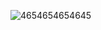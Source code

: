![4654654654645](https://user-images.githubusercontent.com/72996825/124229593-78b2ea00-db2b-11eb-9873-7109352aed3a.PNG)


